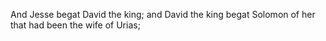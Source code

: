 And Jesse begat David the king; and David the king begat Solomon of her that had been the wife of Urias;
